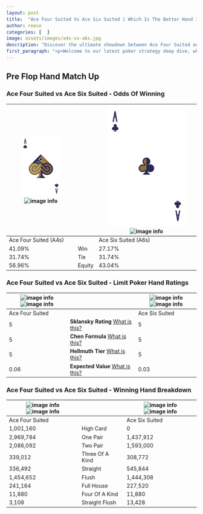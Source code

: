 ```yaml
---
layout: post
title:  "Ace Four Suited Vs Ace Six Suited | Which Is The Better Hand In Poker? A Complete Guide"
author: reece
categories: [  ]
image: assets/images/a4s-vs-a6s.jpg
description: "Discover the ultimate showdown between Ace Four Suited and Ace Six Suited in poker! Uncover the odds, strategies, and scenarios where one hand triumphs over the other. Get ready to up your poker game with this thrilling analysis."
first_paragraph: "<p>Welcome to our latest poker strategy deep dive, where we're pitting two distinct hands against each other in a high-stakes showdown: Ace Four Suited vs Ace Six Suited.</p><p>In the dynamic world of poker, every decision counts, and knowing which hand holds the upper hand is key to your success at the table.</p><p>In this article, we'll dissect these two hands, explore the scenarios where one dominates the other, and equip you with the knowledge to make strategic choices that can tip the odds in your favor.</p><p>Get ready to unravel the intriguing dynamics of these poker hands and elevate your game to new heights.</p>"
---
```




[comment]: # (sp0)

## Pre Flop Hand Match Up

<div class="table hand-ratings" markdown="1"> 



### Ace Four Suited vs Ace Six Suited - Odds Of Winning


    
| ![image info](assets/images/hand1/a.png) ![image info](assets/images/hand1/4s.png) |  | ![image info](assets/images/hand2/a.png) ![image info](assets/images/hand2/6s.png) |
| -------- | -------- | -------- |
| Ace Four Suited (A4s) |  | Ace Six Suited (A6s) |
| 41.09% | Win | 27.17% |
| 31.74% | Tie | 31.74% |
| 56.96% | Equity | 43.04% |




[comment]: # (sp1)



### Ace Four Suited vs Ace Six Suited - Limit Poker Hand Ratings


    
| ![image info](https://www.riverpairs.com/assets/images/hand1/a.png) ![image info](https://www.riverpairs.com/assets/images/hand1/4s.png) |  | ![image info](https://www.riverpairs.com/assets/images/hand2/a.png) ![image info](https://www.riverpairs.com/assets/images/hand2/6s.png) |
| -------- | -------- | -------- |
| Ace Four Suited |  | Ace Six Suited |
| 5 | **Sklansky Rating** [What is this?](/sklansky-rating-explained) | 5 |
| 5 | **Chen Formula** [What is this?](/chen-formula-explained) | 5 |
| 5 | **Hellmuth Tier** [What is this?](/Hellmuth-tier-explained) | 5 |
| 0.06 | **Expected Value** [What is this?](/expected-value-explained) | 0.03 |




[comment]: # (sp2)



### Ace Four Suited vs Ace Six Suited - Winning Hand Breakdown


    
| ![image info](https://www.riverpairs.com/assets/images/hand1/a.png) ![image info](https://www.riverpairs.com/assets/images/hand1/4s.png) |  | ![image info](https://www.riverpairs.com/assets/images/hand2/a.png) ![image info](https://www.riverpairs.com/assets/images/hand2/6s.png) |
| -------- | -------- | -------- |
| Ace Four Suited |  | Ace Six Suited |
| 1,001,160 | High Card | 0 |
| 2,969,784 | One Pair | 1,437,912 |
| 2,086,092 | Two Pair | 1,593,000 |
| 339,012 | Three Of A Kind | 308,772 |
| 336,492 | Straight | 545,844 |
| 1,454,652 | Flush | 1,444,308 |
| 241,164 | Full House | 227,520 |
| 11,880 | Four Of A Kind | 11,880 |
| 3,108 | Straight Flush | 13,428 |




[comment]: # (sp3)



</div>

[comment]: # (sp4)



[comment]: # (sp5)

